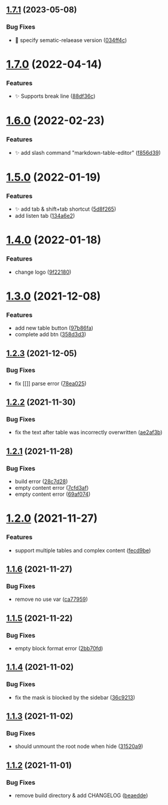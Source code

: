 ## [1.7.1](https://github.com/haydenull/logseq-plugin-markdown-table/compare/v1.7.0...v1.7.1) (2023-05-08)


### Bug Fixes

* :bug: specify sematic-relaease version ([034ff4c](https://github.com/haydenull/logseq-plugin-markdown-table/commit/034ff4c368d0a01f6249fe7537557bfd6430cb0e))

# [1.7.0](https://github.com/haydenull/logseq-plugin-markdown-table/compare/v1.6.0...v1.7.0) (2022-04-14)


### Features

* ✨ Supports break line ([88df36c](https://github.com/haydenull/logseq-plugin-markdown-table/commit/88df36c38fd422d6be054cf2b6f62d4e8560c2e6))

# [1.6.0](https://github.com/haydenull/logseq-plugin-markdown-table/compare/v1.5.0...v1.6.0) (2022-02-23)


### Features

* ✨ add slash command "markdown-table-editor" ([f856d39](https://github.com/haydenull/logseq-plugin-markdown-table/commit/f856d39dac0784a32cd43c824d3f49a01a30872d))

# [1.5.0](https://github.com/haydenull/logseq-plugin-markdown-table/compare/v1.4.0...v1.5.0) (2022-01-19)


### Features

* ✨ add tab & shift+tab shortcut ([5d8f265](https://github.com/haydenull/logseq-plugin-markdown-table/commit/5d8f26500780c41a1cb80673e3d7a2569340c5fa))
* add listen tab ([134a6e2](https://github.com/haydenull/logseq-plugin-markdown-table/commit/134a6e25738a3dcc6287a292914039c21999b247))

# [1.4.0](https://github.com/haydenull/logseq-plugin-markdown-table/compare/v1.3.0...v1.4.0) (2022-01-18)


### Features

* change logo ([9f22180](https://github.com/haydenull/logseq-plugin-markdown-table/commit/9f221808a7db7de14ff7b5d38c76fc9c5c2886db))

# [1.3.0](https://github.com/haydenull/logseq-plugin-markdown-table/compare/v1.2.3...v1.3.0) (2021-12-08)


### Features

* add new table button ([97b86fa](https://github.com/haydenull/logseq-plugin-markdown-table/commit/97b86fa2fe621590c91410acbf97d04147790941))
* complete add btn ([358d3d3](https://github.com/haydenull/logseq-plugin-markdown-table/commit/358d3d3fb14ace356809f7bb7c844a933c000e89))

## [1.2.3](https://github.com/haydenull/logseq-plugin-markdown-table/compare/v1.2.2...v1.2.3) (2021-12-05)


### Bug Fixes

* fix [[]] parse error ([78ea025](https://github.com/haydenull/logseq-plugin-markdown-table/commit/78ea025b7877e84d12a6d9d117326fc1449d61ac))

## [1.2.2](https://github.com/haydenull/logseq-plugin-markdown-table/compare/v1.2.1...v1.2.2) (2021-11-30)


### Bug Fixes

* fix the text after table was incorrectly overwritten ([ae2af3b](https://github.com/haydenull/logseq-plugin-markdown-table/commit/ae2af3b0e2a76822ee822fa89b64ce788d16c6ad))

## [1.2.1](https://github.com/haydenull/logseq-plugin-markdown-table/compare/v1.2.0...v1.2.1) (2021-11-28)


### Bug Fixes

* build error ([28c7d28](https://github.com/haydenull/logseq-plugin-markdown-table/commit/28c7d282783f2a6918b84da0a3bd8147a84d6fa7))
* empty content error ([7cfd3af](https://github.com/haydenull/logseq-plugin-markdown-table/commit/7cfd3af353d8a5a2fe7eb3960a8b35f8c7457220))
* empty content error ([69af074](https://github.com/haydenull/logseq-plugin-markdown-table/commit/69af0744a305f05592d351311492d4f6492df471))

# [1.2.0](https://github.com/haydenull/logseq-plugin-markdown-table/compare/v1.1.6...v1.2.0) (2021-11-27)


### Features

* support multiple tables and complex content ([fecd9be](https://github.com/haydenull/logseq-plugin-markdown-table/commit/fecd9be9a198cf28805511f59f229b7f80a81e9c))

## [1.1.6](https://github.com/haydenull/logseq-plugin-markdown-table/compare/v1.1.5...v1.1.6) (2021-11-27)


### Bug Fixes

* remove no use var ([ca77959](https://github.com/haydenull/logseq-plugin-markdown-table/commit/ca779595de97be466e43ec183f90df92dab84c8f))

## [1.1.5](https://github.com/haydenull/logseq-plugin-markdown-table/compare/v1.1.4...v1.1.5) (2021-11-22)


### Bug Fixes

* empty block format error ([2bb70fd](https://github.com/haydenull/logseq-plugin-markdown-table/commit/2bb70fd41db98b1a5a1272e50494b5899d56521e))

## [1.1.4](https://github.com/haydenull/logseq-plugin-markdown-table/compare/v1.1.3...v1.1.4) (2021-11-02)


### Bug Fixes

* fix the mask is blocked by the sidebar ([36c9213](https://github.com/haydenull/logseq-plugin-markdown-table/commit/36c92132c528a18fb6a01e8d30b2fbf44adba712))

## [1.1.3](https://github.com/haydenull/logseq-plugin-markdown-table/compare/v1.1.2...v1.1.3) (2021-11-02)


### Bug Fixes

* should unmount the root node when hide ([31520a9](https://github.com/haydenull/logseq-plugin-markdown-table/commit/31520a91eba56d36c4fcf24d06f5855a4514be0e))

## [1.1.2](https://github.com/haydenull/logseq-plugin-markdown-table/compare/v1.1.1...v1.1.2) (2021-11-01)


### Bug Fixes

* remove build directory & add CHANGELOG ([beaedde](https://github.com/haydenull/logseq-plugin-markdown-table/commit/beaedde0346bd7f38e45ff106614bd7604d9939c))
